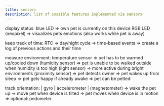 ```yaml
---
title: sensors
description: list of possible features implemented via sensors
---
```


display status:
	blue LED
		=> own pet is currently on this device
	RGB LED (neopixel)
		=> visualizes pets emotions (also works while pet is away)
		
keep track of time:
	RTC
		=> day/night cycle
		=> time-based events
		=> create a log of previous actions and their time

measure environment:
	temperature sensor
		=> pet has to be warmed up/cooled down
	(humidity sensor)
		=> pet is unable to be walked outside when humidity is too high
	(light sensor)
		=> more active during bright environments
	(proximity sensor)
		=> pet detects owner
			=> pet wakes up from sleep
			=> pet gets happy if already awake
		=> pet can be petted

track orientation:
	| gyro
	| accelerometer
	| (magnetometer)
	=> wake the pet up
	=> move pet when device is tilted
	=> pet moves when device is in motion
		=> optional: pedometer
		

  

